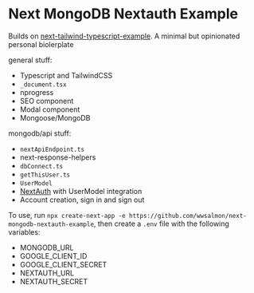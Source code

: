 # Next MongoDB Nextauth Example

Builds on [next-tailwind-typescript-example](https://github.com/wwsalmon/next-tailwind-typescript-example). A minimal but opinionated personal biolerplate

general stuff:
- Typescript and TailwindCSS
- `_document.tsx`
- nprogress
- SEO component
- Modal component
- Mongoose/MongoDB
  
mongodb/api stuff:
- `nextApiEndpoint.ts`
- next-response-helpers
- `dbConnect.ts`
- `getThisUser.ts`
- `UserModel`
- [NextAuth](https://next-auth.js.org/) with UserModel integration
- Account creation, sign in and sign out

To use, run `npx create-next-app -e https://github.com/wwsalmon/next-mongodb-nextauth-example`, then create a `.env`
file with the following variables:
- MONGODB_URL
- GOOGLE_CLIENT_ID
- GOOGLE_CLIENT_SECRET
- NEXTAUTH_URL
- NEXTAUTH_SECRET